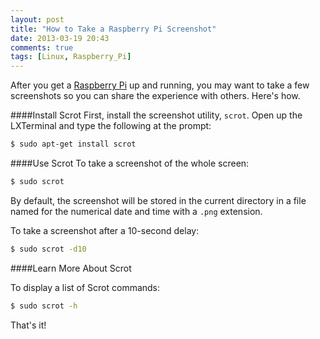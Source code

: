 ```yaml
---
layout: post
title: "How to Take a Raspberry Pi Screenshot"
date: 2013-03-19 20:43
comments: true
tags: [Linux, Raspberry_Pi]
---
```

After you get a [Raspberry Pi](/blog/2012/12/03/ruby-on-raspberry-pi/) up and running, you may want to take a few screenshots so you can share the experience with others. Here's how.

<!--more-->

####Install Scrot
First, install the screenshot utility, `scrot`. Open up the LXTerminal
and type the following at the prompt:

```bash
$ sudo apt-get install scrot
```

####Use Scrot
To take a screenshot of the whole screen:

```bash
$ sudo scrot
```
By default, the screenshot will be stored in the current directory in a file named for the numerical date and time with a `.png` extension.

To take a screenshot after a 10-second delay:

```bash
$ sudo scrot -d10
```

####Learn More About Scrot

To display a list of Scrot commands:

```bash
$ sudo scrot -h
```
That's it!





